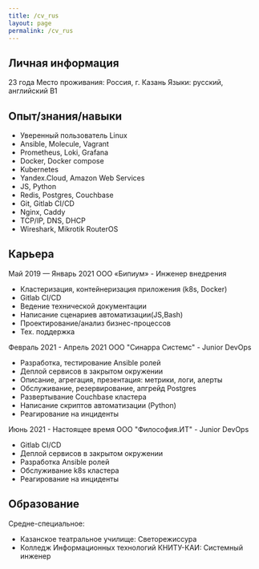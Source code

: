 ```yaml
---
title: /cv_rus
layout: page
permalink: /cv_rus
---
```


## Личная информация
23 года
Место проживания: Россия, г. Казань
Языки: русский, английский B1

## Опыт/знания/навыки
* Уверенный пользователь Linux
* Ansible, Molecule, Vagrant
* Prometheus, Loki, Grafana
* Docker, Docker compose
* Kubernetes
* Yandex.Cloud, Amazon Web Services
* JS, Python
* Redis, Postgres, Couchbase
* Git, Gitlab CI/CD
* Nginx, Caddy
* TCP/IP, DNS, DHCP
* Wireshark, Mikrotik RouterOS

## Карьера
Май 2019 — Январь 2021
ООО «Бипиум» - Инженер внедрения
* Кластеризация, контейнеризация приложения (k8s, Docker)
* Gitlab CI/CD
* Ведение технической документации
* Написание сценариев автоматизации(JS,Bash)
* Проектирование/анализ бизнес-процессов
* Тех. поддержка

Февраль 2021 - Апрель 2021
ООО "Синарра Системс" - Junior DevOps
* Разработка, тестирование Ansible ролей
* Деплой сервисов в закрытом окружении
* Описание, агрегация, презентация: метрики, логи, алерты
* Обслуживание, резервирование, апгрейд Postgres
* Развертывание Couchbase кластера
* Написание скриптов автоматизации (Python)
* Реагирование на инциденты

Июнь 2021 - Настоящее время
ООО "Философия.ИТ" - Junior DevOps
* Gitlab CI/CD
* Деплой сервисов в закрытом окружении
* Разработка Ansible ролей
* Обслуживание k8s кластера
* Реагирование на инциденты

## Образование
Средне-специальное:
* Казанское театральное училище: Светорежиссура
* Колледж Информационных технологий КНИТУ-КАИ: Системный инженер
